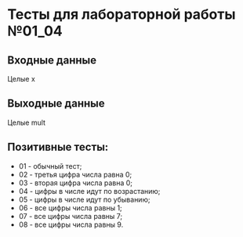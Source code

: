 # Тесты для лабораторной работы №01_04

## Входные данные
Целые x

## Выходные данные
Целые mult

## Позитивные тесты:
- 01 - обычный тест;
- 02 - третья цифра числа равна 0;
- 03 - вторая цифра числа равна 0;
- 04 - цифры в числе идут по возрастанию;
- 05 - цифры в числе идут по убыванию;
- 06 - все цифры числа равны 1;
- 07 - все цифры числа равны 7;
- 08 - все цифры числа равны 9.
